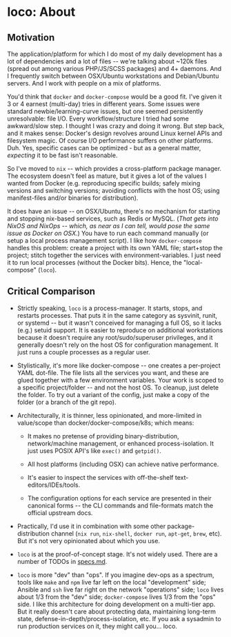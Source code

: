# loco: About

## Motivation

The application/platform for which I do most of my daily development has a lot of dependencies and a lot of files --
we're talking about ~120k files (spread out among various PHP/JS/SCSS packages) and 4+ daemons.  And I frequently
switch between OSX/Ubuntu workstations and Debian/Ubuntu servers.  And I work with people on a mix of platforms.

You'd think that `docker` and `docker-compose` would be a good fit.  I've given it 3 or 4 earnest (multi-day) tries in
different years.  Some issues were standard newbie/learning-curve issues, but one seemed persistently unresolvable:
file I/O.  Every workflow/structure I tried had some awkward/slow step.  I thought I was crazy and doing it wrong.  But
step back, and it makes sense: Docker's design revolves around Linux kernel APIs and filesystem magic.  Of course I/O
performance suffers on other platforms.  Duh.  Yes, specific cases can be optimized - but as a general matter,
*expecting* it to be fast isn't reasonable.

So I've moved to `nix` -- which provides a cross-platform package manager.  The ecosystem doesn't feel as mature, but
it gives a lot of the values I wanted from Docker (e.g.  reproducing specific builds; safely mixing versions and
switching versions; avoiding conflicts with the host OS; using manifest-files and/or binaries for distribution).

It does have an issue -- on OSX/Ubuntu, there's no mechanism for starting and stopping nix-based services, such as
Redis or MySQL.  (*That gets into NixOS and NixOps -- which, as near as I can tell, would pose the same issue as Docker
on OSX.*) You have to run each command manually (or setup a local process management script).  I like how
`docker-compose` handles this problem: create a project with its own YAML file; start+stop the project; stitch together
the services with environment-variables.  I just need it to run local processes (without the Docker bits).  Hence, the
"local-compose" (`loco`).

## Critical Comparison

* Strictly speaking, `loco` is a process-manager.  It starts, stops, and restarts processes.  That puts it in the same
  category as sysvinit, runit, or systemd -- but it wasn't conceived for managing a full OS, so it lacks (e.g.) setuid
  support. It is easier to reproduce on additional workstations because it doesn't require any root/sudo/superuser privileges,
  and it generally doesn't rely on the host OS for configuration management. It just runs a couple processes as a regular user.

* Stylistically, it's more like docker-compose -- one creates a per-project YAML dot-file.  The file lists all the services you
  want, and these are glued together with a few environment variables.  Your work is scoped to a specific
  project/folder -- and not the host OS.  To cleanup, just delete the folder.  To try out a variant of the config, just
  make a copy of the folder (or a branch of the git repo).

* Architecturally, it is thinner, less opinionated, and more-limited in value/scope than docker/docker-compose/k8s; which means:

    * It makes no pretense of providing binary-distribution, network/machine management, or enhanced process-isolation.
      It just uses POSIX API's like `exec()` and `getpid()`.

    * All host platforms (including OSX) can achieve native performance.

    * It's easier to inspect the services with off-the-shelf text-editors/IDEs/tools.

    * The configuration options for each service are presented in their canonical forms -- the CLI commands and file-formats
      match the official upstream docs.

* Practically, I'd use it in combination with some other package-distribution channel (`nix run`, `nix-shell`, `docker run`, `apt-get`, `brew`, etc).
  But it's not very opinionated about which you use.

* `loco` is at the proof-of-concept stage. It's not widely used. There are a number of TODOs in [specs.md](specs.md).

* `loco` is more "dev" than "ops".  If you imagine dev-ops as a spectrum, tools like `make` and `npm` live far left on the
  local "development" side; Ansible and `ssh` live far right on the network "operations" side; `loco` lives about 1/3
  from the "dev" side; `docker-compose` lives 1/3 from the "ops" side.  I like this architecture for doing development
  on a multi-tier app.  But it really doesn't care about protecting data, maintaining long-term state,
  defense-in-depth/process-isolation, etc.  If you ask a sysadmin to run production services on it, they might call
  you...  loco.
